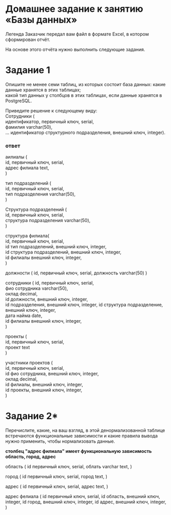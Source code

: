 # Домашнее задание к занятию «Базы данных»

Легенда
Заказчик передал вам файл в формате Excel, в котором сформирован отчёт.

На основе этого отчёта нужно выполнить следующие задания.

# Задание 1
Опишите не менее семи таблиц, из которых состоит база данных:
какие данные хранятся в этих таблицах;  
какой тип данных у столбцов в этих таблицах, если данные хранятся в PostgreSQL.  

Приведите решение к следующему виду:  
Сотрудники (  
идентификатор, первичный ключ, serial,  
фамилия varchar(50),  
...
идентификатор структурного подразделения, внешний ключ, integer).  

### ответ

aилиалы (  
id, первичный ключ, serial,  
адрес филиала text,  
)  

тип подразделений (  
id, первичный ключ, serial,  
тип подразделения varchar(50),  
)  

Структура подразделений (  
id, первичный ключ, serial,  
структура подразделения varchar(50),  
)  

структура филиала(  
id, первичный ключ, serial,  
id тип подразделений, внешний ключ, integer,  
id структура подразделений, внешний ключ, integer,  
id филиалы внешний ключ, integer,  
)  

должности (
id, первичный ключ, serial,
должность varchar(50)
)

сотрудники ( 
id, первичный ключ, serial,  
фио сотрудника varchar(50),  
оклад decimal,  
id должности, внешний ключ, integer,  
id подразделения, внешний ключ, integer, 
id структура подразделение, внешний ключ, integer,  
дата найма date,  
id филиалы внешний ключ, integer,  
)  

проекты (  
id, первичный ключ, serial,  
проект text  
)  

участники проектов (  
id, первичный ключ, serial,  
id фио сотрудника, внешний ключ, integer,  
оклад decimal,  
id филиалы, внешний ключ, integer,  
id проекты, внешний ключ, integer,  
)  

# Задание 2*
Перечислите, какие, на ваш взгляд, в этой денормализованной таблице встречаются функциональные зависимости и какие правила вывода нужно применить, чтобы нормализовать данные.

**столбец "адрес филиала" имеет функциональную зависимость область, город, адрес**

область (
id первичный ключ, serial,
облать varchar text,
)

город (
id первичный ключ, serial,
город text,
)

адрес (
id первичный ключ, serial,
адрес text,
)

адрес фелиала (
id первичный ключ, serial,
id область, внешний ключ, integer,
id город, внешний ключ, integer,
id адрес, внешний ключ, integer,
)

